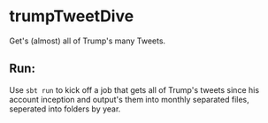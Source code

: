 # trumpTweetDive
Get's (almost) all of Trump's many Tweets.

## Run:

Use `sbt run` to kick off a job that gets all of Trump's tweets since his account inception and output's them into monthly separated files, seperated into folders by year.
